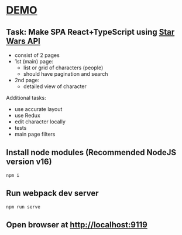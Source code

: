 # [DEMO](https://volodalexey.github.io/test_swapi_ant/)

## Task: Make SPA React+TypeScript using [Star Wars API](https://swapi.dev/)

- consist of 2 pages
- 1st (main) page:
    - list or grid of characters (people)
    - should have pagination and search
- 2nd page:
    - detailed view of character

Additional tasks:
- use accurate layout
- use Redux
- edit character locally
- tests
- main page filters

## Install node modules (Recommended NodeJS version v16)

```
npm i
```

## Run webpack dev server

```
npm run serve
```

## Open browser at [http://localhost:9119](http://localhost:9119)